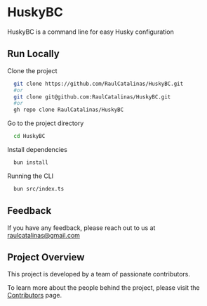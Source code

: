 # HuskyBC

HuskyBC is a command line for easy Husky configuration

## Run Locally

Clone the project

```bash
  git clone https://github.com/RaulCatalinas/HuskyBC.git
  #or
  git clone git@github.com:RaulCatalinas/HuskyBC.git
  #or
  gh repo clone RaulCatalinas/HuskyBC
```

Go to the project directory

```bash
  cd HuskyBC
```

Install dependencies

```bash
  bun install
```

Running the CLI

```bash
  bun src/index.ts
```

## Feedback

If you have any feedback, please reach out to us at <raulcatalinas@gmail.com>

## Project Overview

This project is developed by a team of passionate contributors.

To learn more about the people behind the project, please visit the [Contributors](AUTHORS.md) page.

